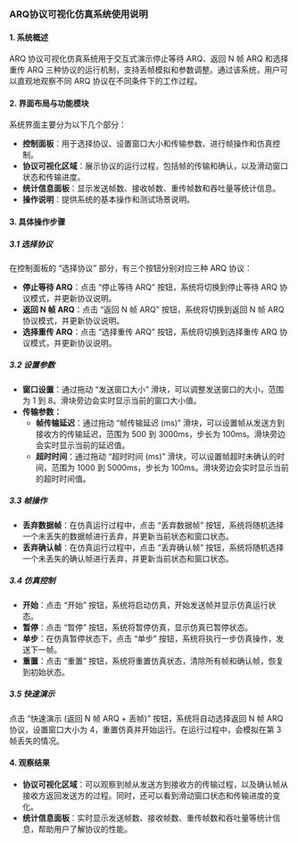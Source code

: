 ### ARQ协议可视化仿真系统使用说明

#### 1. 系统概述

ARQ 协议可视化仿真系统用于交互式演示停止等待 ARQ、返回 N 帧 ARQ 和选择重传 ARQ 三种协议的运行机制，支持丢帧模拟和参数调整。通过该系统，用户可以直观地观察不同 ARQ 协议在不同条件下的工作过程。

#### 2. 界面布局与功能模块

系统界面主要分为以下几个部分：

- **控制面板**：用于选择协议、设置窗口大小和传输参数、进行帧操作和仿真控制。
- **协议可视化区域**：展示协议的运行过程，包括帧的传输和确认，以及滑动窗口状态和传输进度。
- **统计信息面板**：显示发送帧数、接收帧数、重传帧数和吞吐量等统计信息。
- **操作说明**：提供系统的基本操作和测试场景说明。

#### 3. 具体操作步骤

##### 3.1 选择协议

在控制面板的 “选择协议” 部分，有三个按钮分别对应三种 ARQ 协议：

- **停止等待 ARQ**：点击 “停止等待 ARQ” 按钮，系统将切换到停止等待 ARQ 协议模式，并更新协议说明。
- **返回 N 帧 ARQ**：点击 “返回 N 帧 ARQ” 按钮，系统将切换到返回 N 帧 ARQ 协议模式，并更新协议说明。
- **选择重传 ARQ**：点击 “选择重传 ARQ” 按钮，系统将切换到选择重传 ARQ 协议模式，并更新协议说明。

##### 3.2 设置参数

- **窗口设置**：通过拖动 “发送窗口大小” 滑块，可以调整发送窗口的大小，范围为 1 到 8。滑块旁边会实时显示当前的窗口大小值。
- **传输参数：**
  - **帧传输延迟**：通过拖动 “帧传输延迟 (ms)” 滑块，可以设置帧从发送方到接收方的传输延迟，范围为 500 到 3000ms，步长为 100ms。滑块旁边会实时显示当前的延迟值。
  - **超时时间**：通过拖动 “超时时间 (ms)” 滑块，可以设置帧超时未确认的时间，范围为 1000 到 5000ms，步长为 100ms。滑块旁边会实时显示当前的超时时间值。

##### 3.3 帧操作

- **丢弃数据帧**：在仿真运行过程中，点击 “丢弃数据帧” 按钮，系统将随机选择一个未丢失的数据帧进行丢弃，并更新当前状态和窗口状态。
- **丢弃确认帧**：在仿真运行过程中，点击 “丢弃确认帧” 按钮，系统将随机选择一个未丢失的确认帧进行丢弃，并更新当前状态和窗口状态。

##### 3.4 仿真控制

- **开始**：点击 “开始” 按钮，系统将启动仿真，开始发送帧并显示仿真运行状态。
- **暂停**：点击 “暂停” 按钮，系统将暂停仿真，显示仿真已暂停状态。
- **单步**：在仿真暂停状态下，点击 “单步” 按钮，系统将执行一步仿真操作，发送下一帧。
- **重置**：点击 “重置” 按钮，系统将重置仿真状态，清除所有帧和确认帧，恢复到初始状态。

##### 3.5 快速演示

点击 “快速演示 (返回 N 帧 ARQ + 丢帧)” 按钮，系统将自动选择返回 N 帧 ARQ 协议，设置窗口大小为 4，重置仿真并开始运行。在运行过程中，会模拟在第 3 帧丢失的情况。

#### 4. 观察结果

- **协议可视化区域**：可以观察到帧从发送方到接收方的传输过程，以及确认帧从接收方返回发送方的过程。同时，还可以看到滑动窗口状态和传输进度的变化。
- **统计信息面板**：实时显示发送帧数、接收帧数、重传帧数和吞吐量等统计信息，帮助用户了解协议的性能。
